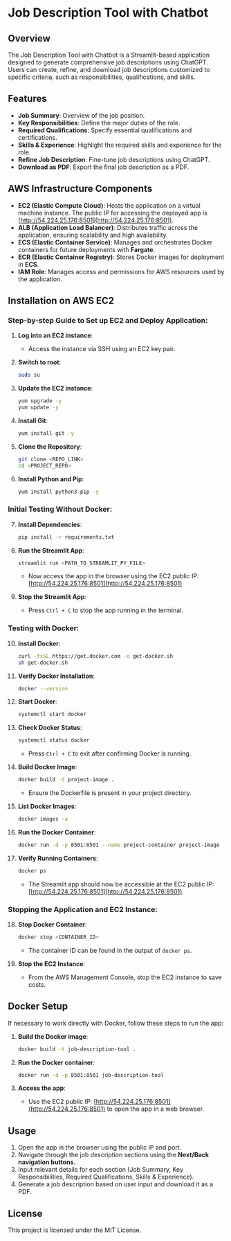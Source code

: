 # Job Description Tool with Chatbot

## Overview
The Job Description Tool with Chatbot is a Streamlit-based application designed to generate comprehensive job descriptions using ChatGPT. Users can create, refine, and download job descriptions customized to specific criteria, such as responsibilities, qualifications, and skills.

## Features
- **Job Summary**: Overview of the job position.
- **Key Responsibilities**: Define the major duties of the role.
- **Required Qualifications**: Specify essential qualifications and certifications.
- **Skills & Experience**: Highlight the required skills and experience for the role.
- **Refine Job Description**: Fine-tune job descriptions using ChatGPT.
- **Download as PDF**: Export the final job description as a PDF.

## AWS Infrastructure Components

- **EC2 (Elastic Compute Cloud)**: Hosts the application on a virtual machine instance. The public IP for accessing the deployed app is [http://54.224.25.176:8501](http://54.224.25.176:8501).
- **ALB (Application Load Balancer)**: Distributes traffic across the application, ensuring scalability and high availability.
- **ECS (Elastic Container Service)**: Manages and orchestrates Docker containers for future deployments with **Fargate**.
- **ECR (Elastic Container Registry)**: Stores Docker images for deployment in **ECS**.
- **IAM Role**: Manages access and permissions for AWS resources used by the application.

## Installation on AWS EC2

### Step-by-step Guide to Set up EC2 and Deploy Application:

1. **Log into an EC2 instance**:
    - Access the instance via SSH using an EC2 key pair.

2. **Switch to root**:
    ```bash
    sudo su
    ```

3. **Update the EC2 instance**:
    ```bash
    yum upgrade -y
    yum update -y
    ```

4. **Install Git**:
    ```bash
    yum install git -y
    ```

5. **Clone the Repository**:
    ```bash
    git clone <REPO_LINK>
    cd <PROJECT_REPO>
    ```

6. **Install Python and Pip**:
    ```bash
    yum install python3-pip -y
    ```

### Initial Testing Without Docker:
7. **Install Dependencies**:
    ```bash
    pip install -r requirements.txt
    ```

8. **Run the Streamlit App**:
    ```bash
    streamlit run <PATH_TO_STREAMLIT_PY_FILE>
    ```
    - Now access the app in the browser using the EC2 public IP: [http://54.224.25.176:8501](http://54.224.25.176:8501)

9. **Stop the Streamlit App**:
    - Press `Ctrl + C` to stop the app running in the terminal.

### Testing with Docker:
10. **Install Docker**:
    ```bash
    curl -fsSL https://get.docker.com -o get-docker.sh
    sh get-docker.sh
    ```

11. **Verify Docker Installation**:
    ```bash
    docker --version
    ```

12. **Start Docker**:
    ```bash
    systemctl start docker
    ```

13. **Check Docker Status**:
    ```bash
    systemctl status docker
    ```
    - Press `Ctrl + C` to exit after confirming Docker is running.

14. **Build Docker Image**:
    ```bash
    docker build -t project-image .
    ```
    - Ensure the Dockerfile is present in your project directory.

15. **List Docker Images**:
    ```bash
    docker images -a
    ```

16. **Run the Docker Container**:
    ```bash
    docker run -d -p 8501:8501 --name project-container project-image
    ```

17. **Verify Running Containers**:
    ```bash
    docker ps
    ```
    - The Streamlit app should now be accessible at the EC2 public IP: [http://54.224.25.176:8501](http://54.224.25.176:8501).

### Stopping the Application and EC2 Instance:
18. **Stop Docker Container**:
    ```bash
    docker stop <CONTAINER_ID>
    ```
    - The container ID can be found in the output of `docker ps`.

19. **Stop the EC2 Instance**:
    - From the AWS Management Console, stop the EC2 instance to save costs.

## Docker Setup

If necessary to work directly with Docker, follow these steps to run the app:

1. **Build the Docker image**:
    ```bash
    docker build -t job-description-tool .
    ```

2. **Run the Docker container**:
    ```bash
    docker run -d -p 8501:8501 job-description-tool
    ```

3. **Access the app**:
    - Use the EC2 public IP: [http://54.224.25.176:8501](http://54.224.25.176:8501) to open the app in a web browser.

## Usage
1. Open the app in the browser using the public IP and port.
2. Navigate through the job description sections using the **Next/Back navigation buttons**.
3. Input relevant details for each section (Job Summary, Key Responsibilities, Required Qualifications, Skills & Experience).
4. Generate a job description based on user input and download it as a PDF.

## License
This project is licensed under the MIT License.
